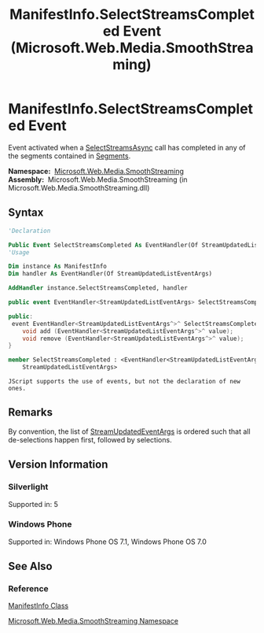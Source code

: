 ﻿---
title: ManifestInfo.SelectStreamsCompleted Event (Microsoft.Web.Media.SmoothStreaming)
TOCTitle: SelectStreamsCompleted Event
ms:assetid: E:Microsoft.Web.Media.SmoothStreaming.ManifestInfo.SelectStreamsCompleted
ms:mtpsurl: https://msdn.microsoft.com/en-us/library/microsoft.web.media.smoothstreaming.manifestinfo.selectstreamscompleted(v=VS.95)
ms:contentKeyID: 46307509
ms.date: 05/31/2012
mtps_version: v=VS.95
f1_keywords:
- Microsoft.Web.Media.SmoothStreaming.ManifestInfo.SelectStreamsCompleted
dev_langs:
- csharp
- jscript
- vb
- FSharp
- cpp
api_location:
- Microsoft.Web.Media.SmoothStreaming.dll
api_name:
- Microsoft.Web.Media.SmoothStreaming.ManifestInfo.add_SelectStreamsCompleted
- Microsoft.Web.Media.SmoothStreaming.ManifestInfo.remove_SelectStreamsCompleted
- Microsoft.Web.Media.SmoothStreaming.ManifestInfo.SelectStreamsCompleted
api_type:
- Managed
topic_type:
- apiref
- kbSyntax
product_family_name: VS
ROBOTS: INDEX,FOLLOW
---

# ManifestInfo.SelectStreamsCompleted Event

Event activated when a [SelectStreamsAsync](segmentinfo-selectstreamsasync-method-microsoft-web-media-smoothstreaming_1.md) call has completed in any of the segments contained in [Segments](manifestinfo-segments-property-microsoft-web-media-smoothstreaming_1.md).

**Namespace:**  [Microsoft.Web.Media.SmoothStreaming](microsoft-web-media-smoothstreaming-namespace_1.md)  
**Assembly:**  Microsoft.Web.Media.SmoothStreaming (in Microsoft.Web.Media.SmoothStreaming.dll)

## Syntax

```vb
'Declaration

Public Event SelectStreamsCompleted As EventHandler(Of StreamUpdatedListEventArgs)
'Usage

Dim instance As ManifestInfo
Dim handler As EventHandler(Of StreamUpdatedListEventArgs)

AddHandler instance.SelectStreamsCompleted, handler
```

```csharp
public event EventHandler<StreamUpdatedListEventArgs> SelectStreamsCompleted
```

```cpp
public:
 event EventHandler<StreamUpdatedListEventArgs^>^ SelectStreamsCompleted {
    void add (EventHandler<StreamUpdatedListEventArgs^>^ value);
    void remove (EventHandler<StreamUpdatedListEventArgs^>^ value);
}
```

``` fsharp
member SelectStreamsCompleted : <EventHandler<StreamUpdatedListEventArgs>,
    StreamUpdatedListEventArgs>
```

```jscript
JScript supports the use of events, but not the declaration of new ones.
```

## Remarks

By convention, the list of [StreamUpdatedEventArgs](streamupdatedeventargs-class-microsoft-web-media-smoothstreaming_1.md) is ordered such that all de-selections happen first, followed by selections.

## Version Information

### Silverlight

Supported in: 5  

### Windows Phone

Supported in: Windows Phone OS 7.1, Windows Phone OS 7.0  

## See Also

### Reference

[ManifestInfo Class](manifestinfo-class-microsoft-web-media-smoothstreaming_1.md)

[Microsoft.Web.Media.SmoothStreaming Namespace](microsoft-web-media-smoothstreaming-namespace_1.md)

